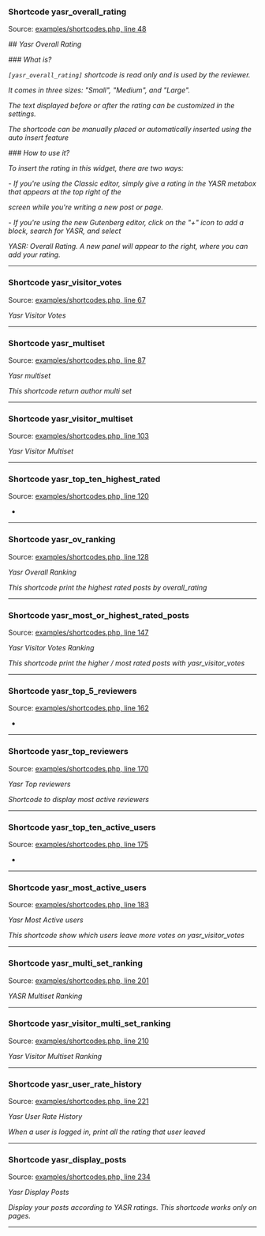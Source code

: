 
 ### Shortcode yasr_overall_rating 

 Source: [examples/shortcodes.php, line 48](examples/shortcodes.php:48)

*## Yasr Overall Rating*

*### What is?*

*`[yasr_overall_rating]` shortcode is read only and is used by the reviewer.*

*It comes in three sizes: "Small", "Medium", and "Large".*

*The text displayed before or after the rating can be customized in the settings.*

*The shortcode can be manually placed or automatically inserted using the auto insert feature*

*### How to use it?*

*To insert the rating in this widget, there are two ways:*

*- If you're using the Classic editor, simply give a rating in the YASR metabox that appears at the top right of the*

*screen while you're writing a new post or page.*

*- If you're using the new Gutenberg editor, click on the "+" icon to add a block, search for YASR, and select*

*YASR: Overall Rating. A new panel will appear to the right, where you can add your rating.*

___
 ### Shortcode yasr_visitor_votes 

 Source: [examples/shortcodes.php, line 67](examples/shortcodes.php:67)

*Yasr Visitor Votes*

___
 ### Shortcode yasr_multiset 

 Source: [examples/shortcodes.php, line 87](examples/shortcodes.php:87)

*Yasr multiset*

*This shortcode return author multi set*

___
 ### Shortcode yasr_visitor_multiset 

 Source: [examples/shortcodes.php, line 103](examples/shortcodes.php:103)

*Yasr Visitor Multiset*

___
 ### Shortcode yasr_top_ten_highest_rated 

 Source: [examples/shortcodes.php, line 120](examples/shortcodes.php:120)

*

___
 ### Shortcode yasr_ov_ranking 

 Source: [examples/shortcodes.php, line 128](examples/shortcodes.php:128)

*Yasr Overall Ranking*

*This shortcode print the highest rated posts by overall_rating*

___
 ### Shortcode yasr_most_or_highest_rated_posts 

 Source: [examples/shortcodes.php, line 147](examples/shortcodes.php:147)

*Yasr Visitor Votes Ranking*

*This shortcode print the higher / most rated posts with yasr_visitor_votes*

___
 ### Shortcode yasr_top_5_reviewers 

 Source: [examples/shortcodes.php, line 162](examples/shortcodes.php:162)

*

___
 ### Shortcode yasr_top_reviewers 

 Source: [examples/shortcodes.php, line 170](examples/shortcodes.php:170)

*Yasr Top reviewers*

*Shortcode to display most active reviewers*

___
 ### Shortcode yasr_top_ten_active_users 

 Source: [examples/shortcodes.php, line 175](examples/shortcodes.php:175)

*

___
 ### Shortcode yasr_most_active_users 

 Source: [examples/shortcodes.php, line 183](examples/shortcodes.php:183)

*Yasr Most Active users*

*This shortcode show which users leave more votes on yasr_visitor_votes*

___
 ### Shortcode yasr_multi_set_ranking 

 Source: [examples/shortcodes.php, line 201](examples/shortcodes.php:201)

*YASR Multiset Ranking*

___
 ### Shortcode yasr_visitor_multi_set_ranking 

 Source: [examples/shortcodes.php, line 210](examples/shortcodes.php:210)

*Yasr Visitor Multiset Ranking*

___
 ### Shortcode yasr_user_rate_history 

 Source: [examples/shortcodes.php, line 221](examples/shortcodes.php:221)

*Yasr User Rate History*

*When a user is logged in, print all the rating that user leaved*

___
 ### Shortcode yasr_display_posts 

 Source: [examples/shortcodes.php, line 234](examples/shortcodes.php:234)

*Yasr Display Posts*

*Display your posts according to YASR ratings. This shortcode works only on pages.*

___
